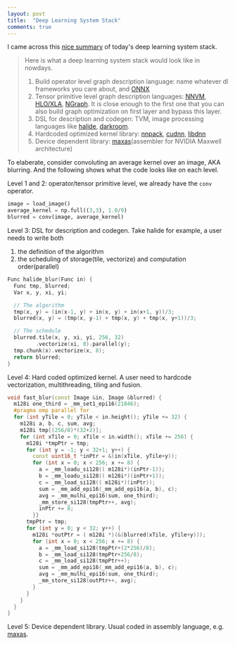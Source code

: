 ```yaml
---
layout: post
title:  "Deep Learning System Stack"
comments: true
---
```


I came across this [nice summary][1] of today's deep learning system stack.

> Here is what a deep learning system stack would look like in nowdays.
> 1. Build operator level graph description language: name whatever dl frameworks you care about, and [ONNX][2]
> 2. Tensor primitive level graph description languages: [NNVM][3], [HLO/XLA][4], [NGraph][5]. It is close enough to the first one that you can also build graph optimization on first layer and bypass this layer.
> 3. DSL for description and codegen: TVM, image processing languages like [halide][6], [darkroom][7].
> 4. Hardcoded optimized kernel library: [nnpack][8], [cudnn][9], [libdnn][10]
> 5. Device dependent library: [maxas][11](assembler for NVIDIA Maxwell architecture)


To elaberate, consider convoluting an average kernel over an image, AKA blurring. And the following shows what the code looks like on each level.

Level 1 and 2: operator/tensor primitive level, we already have the `conv` operator.

```python
image = load_image()
average_kernel = np.full((3,3), 1.0/9)
blurred = conv(image, average_kernel)
```

Level 3: DSL for description and codegen. Take halide for example, a user needs to write both
1. the definition of the algorithm
2. the scheduling of storage(tile, vectorize) and computation order(parallel)

```cpp
Func halide_blur(Func in) {
  Func tmp, blurred;
  Var x, y, xi, yi;

  // The algorithm
  tmp(x, y) = (in(x-1, y) + in(x, y) + in(x+1, y))/3;
  blurred(x, y) = (tmp(x, y-1) + tmp(x, y) + tmp(x, y+1))/3;

  // The schedule
  blurred.tile(x, y, xi, yi, 256, 32)
         .vectorize(xi, 8).parallel(y);
  tmp.chunk(x).vectorize(x, 8);
  return blurred;
}
```

Level 4: Hard coded optimized kernel. A user need to hardcode vectorization, multithreading, tiling and fusion.

```cpp
void fast_blur(const Image &in, Image &blurred) {
  m128i one_third = _mm_set1_epi16(21846);
  #pragma omp parallel for
  for (int yTile = 0; yTile < in.height(); yTile += 32) {
    m128i a, b, c, sum, avg;
    m128i tmp[(256/8)*(32+2)];
    for (int xTile = 0; xTile < in.width(); xTile += 256) {
      m128i *tmpPtr = tmp;
      for (int y = -1; y < 32+1; y++) {
        const uint16_t *inPtr = &(in(xTile, yTile+y));
        for (int x = 0; x < 256; x += 8) {
          a = _mm_loadu_si128(( m128i*)(inPtr-1));
          b = _mm_loadu_si128(( m128i*)(inPtr+1));
          c = _mm_load_si128(( m128i*)(inPtr));
          sum = _mm_add_epi16(_mm_add_epi16(a, b), c);
          avg = _mm_mulhi_epi16(sum, one_third);
          _mm_store_si128(tmpPtr++, avg);
          inPtr += 8;
        }}
      tmpPtr = tmp;
      for (int y = 0; y < 32; y++) {
        m128i *outPtr = ( m128i *)(&(blurred(xTile, yTile+y)));
        for (int x = 0; x < 256; x += 8) {
          a = _mm_load_si128(tmpPtr+(2*256)/8);
          b = _mm_load_si128(tmpPtr+256/8);
          c = _mm_load_si128(tmpPtr++);
          sum = _mm_add_epi16(_mm_add_epi16(a, b), c);
          avg = _mm_mulhi_epi16(sum, one_third);
          _mm_store_si128(outPtr++, avg);
        }
      }
    }
  }
}
```

Level 5: Device dependent library. Usual coded in assembly language, e.g. [maxas][12].

[1]:	https://github.com/dmlc/tvm/issues/151#issuecomment-303152024
[2]:	https://github.com/onnx/onnx
[3]:	https://github.com/dmlc/nnvm
[4]:	https://www.tensorflow.org/performance/xla/
[5]:	https://github.com/NervanaSystems/ngraph
[6]:	http://halide-lang.org/
[7]:	http://darkroom-lang.org/
[8]:	https://github.com/Maratyszcza/NNPACK
[9]:	https://developer.nvidia.com/cudnn
[10]:	https://github.com/botonchou/libdnn
[11]:	https://github.com/NervanaSystems/maxas
[12]:	https://github.com/NervanaSystems/maxas/blob/master/sgemm/sgemm_final_64.sass